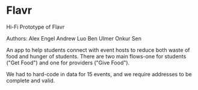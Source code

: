 Flavr
=====
Hi-Fi Prototype of Flavr

Authors:
Alex Engel
Andrew Luo
Ben Ulmer
Onkur Sen

An app to help students connect with event hosts to reduce both waste of food and hunger of students. There are two main flows-one for students ("Get Food") and one for providers ("Give Food"). 

We had to hard-code in data for 15 events, and we require addresses to be complete and valid.
